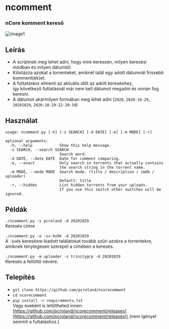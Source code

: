 # ncomment
### nCore komment kereső
![image1](https://widevine.is-a.fail/uCFL3y.gif)

## Leírás
* A scriptnek meg lehet adni, hogy mire keressen, milyen keresési módban és milyen dátumtól.
* Kilistázza azokat a torrenteket, amiknél talál egy adott dátumnál frissebb komment(ek)et.
* A futtatáskor elmenti az aktuális időt az adott kereséshez,\
így következő futtatásnál már nem kell dátumot megadni és onnan fog keresni.
* A dátumot akármilyen formában meg lehet adni (`2020`, `2020-10-29`, `20201029`, `2020-10-29-22-20-50`)

## Használat
```
usage: ncomment.py [-h] [-s SEARCH] [-d DATE] [-e] [-m MODE] [-r]

optional arguments:
  -h, --help            Show this help message.
  -s SEARCH, --search SEARCH
                        Search word.
  -d DATE, --date DATE  Date for comment comparing.
  -e, --exact           Only search in torrents that actually contains
                        the search string in the torrent name.
  -m MODE, --mode MODE  Search mode. (title / description / imdb / uploader)
                        Default: title
  -r, --hidden          List hidden torrents from your uploads.
                        If you use this switch other switches will be ignored.
```

## Példák
`./ncomment.py -s pcroland -d 20201029`\
Keresés címre\
\
`./ncomment.py -e -s=-boOk -d 20201029`\
A `-boOk` keresésre kiadott találatokat tovább szűri azokra a torrentekre,\
amiknek ténylegesen szerepel a címében a keresés.\
\
`./ncomment.py -m uploader -s trinitygrp -d 20201029`\
Keresés a feltöltő nevére.

## Telepítés
* `git clone https://github.com/pcroland/ncorecomment`
* `cd ncorecomment`
* `pip install -r requirements.txt`\
Vagy exeként is letöltheted innen: [https://github.com/pcroland/ncorecomment/releases](https://github.com/pcroland/ncorecomment/releases)\
(nem igényel semmit a futtatáshoz.)